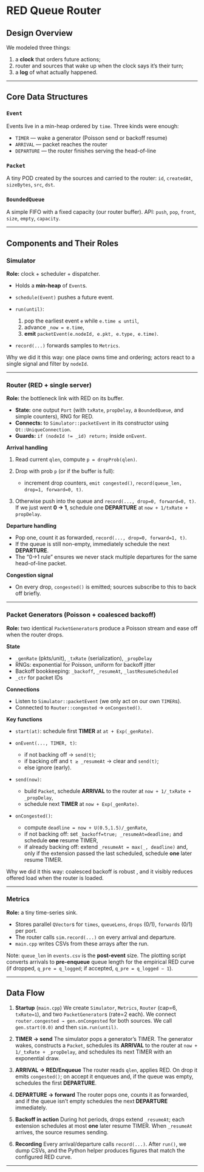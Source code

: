 # RED Queue Router

## Design Overview

We modeled three things:

1. a **clock** that orders future actions;
2. router and sources that wake up when the clock says it’s their turn;
3. a **log** of what actually happened.

---

## Core Data Structures

### `Event`

Events live in a min-heap ordered by `time`. Three kinds were enough:

* `TIMER` — wake a generator (Poisson send or backoff resume)
* `ARRIVAL` — packet reaches the router
* `DEPARTURE` — the router finishes serving the head-of-line

### `Packet`

A tiny POD created by the sources and carried to the router: `id`, `createdAt`, `sizeBytes`, `src`, `dst`.

### `BoundedQueue`

A simple FIFO with a fixed capacity (our router buffer). API: `push`, `pop`, `front`, `size`, `empty`, `capacity`.

---

## Components and Their Roles

### Simulator

**Role:** clock + scheduler + dispatcher.

* Holds a **min-heap** of `Event`s.
* `schedule(Event)` pushes a future event.
* `run(until)`:

  1. pop the earliest event `e` while `e.time ≤ until`,
  2. advance `_now = e.time`,
  3. **emit** `packetEvent(e.nodeId, e.pkt, e.type, e.time)`.
* `record(...)` forwards samples to `Metrics`.

Why we did it this way: one place owns time and ordering; actors react to a single signal and filter by `nodeId`.

---

### Router (RED + single server)

**Role:** the bottleneck link with RED on its buffer.

* **State:** one output `Port` (with `txRate`, `propDelay`, a `BoundedQueue`, and simple counters), RNG for RED.
* **Connects:** to `Simulator::packetEvent` in its constructor using `Qt::UniqueConnection`.
* **Guards:** `if (nodeId != _id) return;` inside `onEvent`.

**Arrival handling**

1. Read current `qlen`, compute `p = dropProb(qlen)`.
2. Drop with prob `p` (or if the buffer is full):

   * increment drop counters, `emit congested()`, `record(queue_len, drop=1, forward=0, t)`.
3. Otherwise push into the queue and `record(..., drop=0, forward=0, t)`.
   If we just went **0 → 1**, schedule one **DEPARTURE** at `now + 1/txRate + propDelay`.

**Departure handling**

* Pop one, count it as forwarded, `record(..., drop=0, forward=1, t)`.
* If the queue is still non-empty, immediately schedule the next **DEPARTURE**.
* The “0→1 rule” ensures we never stack multiple departures for the same head-of-line packet.

**Congestion signal**

* On every drop, `congested()` is emitted; sources subscribe to this to back off briefly.

---

### Packet Generators (Poisson + coalesced backoff)

**Role:** two identical `PacketGenerator`s produce a Poisson stream and ease off when the router drops.

**State**

* `_genRate` (pkts/unit), `_txRate` (serialization), `_propDelay`
* RNGs: exponential for Poisson, uniform for backoff jitter
* Backoff bookkeeping: `_backoff`, `_resumeAt`, `_lastResumeScheduled`
* `_ctr` for packet IDs

**Connections**

* Listen to `Simulator::packetEvent` (we only act on our own `TIMER`s).
* Connected to `Router::congested` → `onCongested()`.

**Key functions**

* `start(at)`: schedule first **TIMER** at `at + Exp(_genRate)`.
* `onEvent(..., TIMER, t)`:

  * if not backing off → `send(t)`;
  * if backing off and `t ≥ _resumeAt` → clear and `send(t)`;
  * else ignore (early).
* `send(now)`:

  * build `Packet`, schedule **ARRIVAL** to the router at `now + 1/_txRate + _propDelay`,
  * schedule next **TIMER** at `now + Exp(_genRate)`.
* `onCongested()`:

  * compute `deadline = now + U(0.5,1.5)/_genRate`,
  * if not backing off: set `_backoff=true; _resumeAt=deadline;` and schedule **one** resume TIMER,
  * if already backing off: extend `_resumeAt = max(_, deadline)` and, only if the extension passed the last scheduled, schedule **one** later resume TIMER.

Why we did it this way: coalesced backoff is robust , and it visibly reduces offered load when the router is loaded.

---

### Metrics

**Role:** a tiny time-series sink.

* Stores parallel `QVector`s for `times`, `queueLens`, `drops` (0/1), `forwards` (0/1) per port.
* The router calls `sim.record(...)` on every arrival and departure.
* `main.cpp` writes CSVs from these arrays after the run.

Note: `queue_len` in `events.csv` is the **post-event** size. The plotting script converts arrivals to **pre-enqueue** queue length for the empirical RED curve (if dropped, `q_pre = q_logged`; if accepted, `q_pre = q_logged − 1`).

---

## Data Flow

1. **Startup** (`main.cpp`)
   We create `Simulator`, `Metrics`, `Router` (cap=6, `txRate=1`), and two `PacketGenerator`s (rate=2 each). We connect `router.congested → gen.onCongested` for both sources. We call `gen.start(0.0)` and then `sim.run(until)`.

2. **TIMER → send**
   The simulator pops a generator’s TIMER. The generator wakes, constructs a `Packet`, schedules its **ARRIVAL** to the router at `now + 1/_txRate + _propDelay`, and schedules its next TIMER with an exponential draw.

3. **ARRIVAL → RED/Enqueue**
   The router reads `qlen`, applies RED. On drop it emits `congested()`; on accept it enqueues and, if the queue was empty, schedules the first **DEPARTURE**.

4. **DEPARTURE → forward**
   The router pops one, counts it as forwarded, and if the queue isn’t empty schedules the next **DEPARTURE** immediately.

5. **Backoff in action**
   During hot periods, drops extend `_resumeAt`; each extension schedules at most **one** later resume TIMER. When `_resumeAt` arrives, the source resumes sending.

6. **Recording**
   Every arrival/departure calls `record(...)`. After `run()`, we dump CSVs, and the Python helper produces figures that match the configured RED curve.

---
